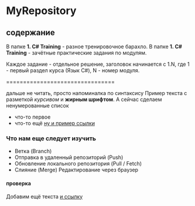 # MyRepository
## содержание

В папке **1. C# Training** - разное тренировочное барахло.
В папке **1. C# Training** - зачётные практические задания по модулям.

Каждое задание - отдельное решение, заголовок начинается с 1.N, где 1 - первый раздел курса (Язык C#),  N - номер модуля.

================================

дальше не читать, просто напоминалка по синтаксису
Пример текста с разметкой *курсивом* и **жирным шрифтом**.
А сейчас сделаем ненумерованные список
* что-то первое
* что-то ещё
[ну и пример ссылки](https://skillfactory.ru/)
### Что нам еще следует изучить
* Ветка (Branch)
* Отправка в удаленный репозиторий (Push)
* Обновление локального репозитория (Pull / Fetch)
* Слияние (Merge)
Редактирование через браузер
#### проверка
Добавим ещё текста [и ссылку](http://yandex.ru)
